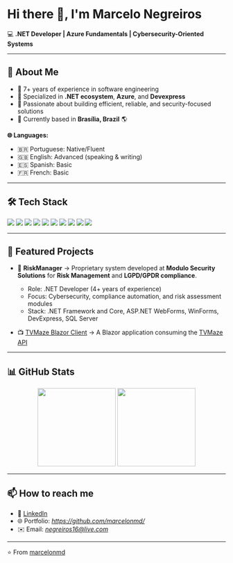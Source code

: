 # Hi there 👋, I'm Marcelo Negreiros

💻 **.NET Developer | Azure Fundamentals | Cybersecurity-Oriented Systems**

---

## 🚀 About Me
- 🔹 7+ years of experience in software engineering  
- 🔹 Specialized in **.NET ecosystem**, **Azure**, and **Devexpress**
- 🔹 Passionate about building efficient, reliable, and security-focused solutions  
- 🔹 Currently based in **Brasília, Brazil** 🌎  

**🌐 Languages:**  
- 🇧🇷 Portuguese: Native/Fluent  
- 🇬🇧 English: Advanced (speaking & writing)  
- 🇪🇸 Spanish: Basic  
- 🇫🇷 French: Basic  


---

## 🛠️ Tech Stack
<p>
  <!-- Core -->
  <img src="https://img.shields.io/badge/C%23-239120?style=for-the-badge&logo=c-sharp&logoColor=white"/>
  <img src="https://img.shields.io/badge/.NET-512BD4?style=for-the-badge&logo=dotnet&logoColor=white"/>
  
  <!-- Frameworks -->
  <img src="https://img.shields.io/badge/Blazor-512BD4?style=for-the-badge&logo=blazor&logoColor=white"/>
  <img src="https://img.shields.io/badge/ASP.NET%20WebForms-5C2D91?style=for-the-badge&logo=.net&logoColor=white"/>
  <img src="https://img.shields.io/badge/WinForms-0078D4?style=for-the-badge&logo=windows&logoColor=white"/>
  <img src="https://img.shields.io/badge/DevExpress-FF7200?style=for-the-badge&logo=devexpress&logoColor=white"/>
  
  <!-- Cloud & DB -->
  <img src="https://img.shields.io/badge/Azure-0078D4?style=for-the-badge&logo=microsoftazure&logoColor=white"/>
  <img src="https://img.shields.io/badge/SQL%20Server-CC2927?style=for-the-badge&logo=microsoftsqlserver&logoColor=white"/>
  
  <!-- Frontend -->
  <img src="https://img.shields.io/badge/JavaScript-F7DF1E?style=for-the-badge&logo=javascript&logoColor=black"/>
  <img src="https://img.shields.io/badge/TypeScript-3178C6?style=for-the-badge&logo=typescript&logoColor=white"/>
</p>


---

## 📂 Featured Projects
- 🔐 **RiskManager** → Proprietary system developed at **Modulo Security Solutions** for **Risk Management** and **LGPD/GPDR compliance**.  
   - Role: .NET Developer (4+ years of experience)  
   - Focus: Cybersecurity, compliance automation, and risk assessment modules  
   - Stack: .NET Framework and Core, ASP.NET WebForms, WinForms, DevExpress, SQL Server  

- 📺 [TVMaze Blazor Client](https://github.com/marcelonmd/TVShowsApp) → A Blazor application consuming the [TVMaze API](https://www.tvmaze.com/api)  

---

## 📊 GitHub Stats
<p align="center">
  <img height="180em" src="https://github-readme-stats.vercel.app/api?username=marcelonmd&show_icons=true&theme=tokyonight&hide_border=true" />
  <img height="180em" src="https://github-readme-stats.vercel.app/api/top-langs/?username=marcelonmd&layout=compact&theme=tokyonight&hide_border=true"/>
</p>

---

## 📫 How to reach me
- 💼 [LinkedIn](https://www.linkedin.com/in/marcelo-negreiros)  
- 🌐 Portfolio: *https://github.com/marcelonmd/*  
- ✉️ Email: *negreiros16@live.com*  

---

⭐️ From [marcelonmd](https://github.com/marcelonmd)
